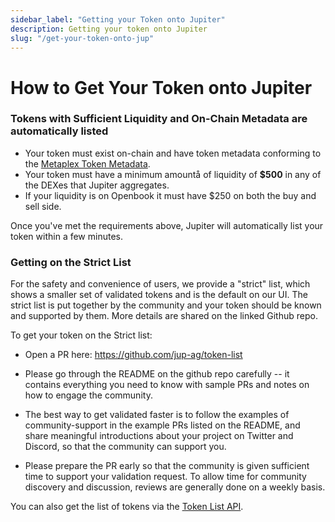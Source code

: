 ```yaml
---
sidebar_label: "Getting your Token onto Jupiter"
description: Getting your token onto Jupiter
slug: "/get-your-token-onto-jup"
---
```

# How to Get Your Token onto Jupiter

### Tokens with Sufficient Liquidity and On-Chain Metadata are automatically listed

- Your token must exist on-chain and have token metadata conforming to the [Metaplex Token Metadata](https://docs.metaplex.com/programs/token-metadata/token-standard).
- Your token must have a minimum amountå of liquidity of **$500** in any of the DEXes that Jupiter aggregates.
- If your liquidity is on Openbook it must have $250 on both the buy and sell side.

Once you've met the requirements above, Jupiter will automatically list your token within a few minutes.

### Getting on the Strict List

For the safety and convenience of users, we provide a "strict" list, which shows a smaller set of validated tokens and is the default on our UI.  The strict list is put together by the community and your token should be known and supported by them. More details are shared on the linked Github repo.

To get your token on the Strict list:
- Open a PR here:  https://github.com/jup-ag/token-list
- Please go through the README on the github repo carefully  -- it contains everything you need to know with sample PRs and notes on how to engage the community.

- The best way to get validated faster is to follow the examples of community-support in the example PRs listed on the README, and share meaningful introductions about your project on Twitter and Discord, so that the community can support you. 
- Please prepare the PR early so that the community is given sufficient time to support your validation request. To allow time for community discovery and discussion, reviews are generally done on a weekly basis.


You can also get the list of tokens via the [Token List API](/docs/apis/token-list-api).
